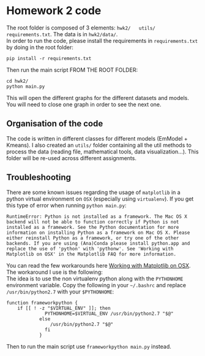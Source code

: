 # Homework 2 code
The root folder is composed of 3 elements: `hwk2/   utils/  requirements.txt`.
The data is in `hwk2/data/`.\
In order to run the code, please install the requirements in `requirements.txt` by doing in the root folder:
```$xslt
pip install -r requirements.txt
```
Then run the main script FROM THE ROOT FOLDER:
```$xslt
cd hwk2/
python main.py
```
This will open the different graphs for the different datasets and models. You will need to close one graph in order to see the next one.

## Organisation of the code
The code is written in different classes for different models (EmModel + Kmeans). I also created an `utils/` folder containing all the util methods to process the data (reading file, mathematical tools, data visualization...). This folder will be re-used across different assignments.

## Troubleshooting
There are some known issues regarding the usage of `matplotlib` in a python virtual environment on `OSX` (especially using `virtualenv`). If you get this type of error when running `python main.py`:
```buildoutcfg
RuntimeError: Python is not installed as a framework. The Mac OS X backend will not be able to function correctly if Python is not installed as a framework. See the Python documentation for more information on installing Python as a framework on Mac OS X. Please either reinstall Python as a framework, or try one of the other backends. If you are using (Ana)Conda please install python.app and replace the use of 'python' with 'pythonw'. See 'Working with Matplotlib on OSX' in the Matplotlib FAQ for more information.
```
You can read the few workarounds here [Working with Matplotlib on OSX](https://matplotlib.org/faq/osx_framework.html#osxframework-faq). The workaround I use is the following:\
The idea is to use the non virtualenv python along with the `PYTHONHOME` environment variable. Copy the following in your `~/.bashrc` and replace `/usr/bin/python2.7` with your `$PYTHONHOME`:
```buildoutcfg
function frameworkpython {
    if [[ ! -z "$VIRTUAL_ENV" ]]; then
              PYTHONHOME=$VIRTUAL_ENV /usr/bin/python2.7 "$@"
            else
                /usr/bin/python2.7 "$@"
              fi
            }
```
Then to run the main script use `frameworkpython main.py` instead. 
